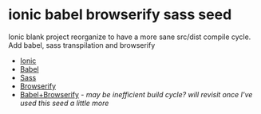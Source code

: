 # ionic babel browserify sass seed
Ionic blank project reorganize to have a more sane src/dist compile cycle. Add babel, sass transpilation and browserify

- [Ionic](http://ionicframework.com/)
- [Babel](https://babeljs.io/)
- [Sass](https://babeljs.io/)
- [Browserify](http://browserify.org/)
- [Babel+Browserify](http://egorsmirnov.me/2015/05/25/browserify-babelify-and-es6.html) - _may be inefficient build cycle? will revisit once I've used this seed a little more_

